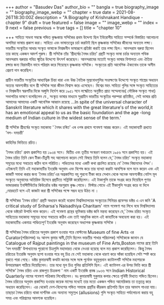 +++
author = "Basudev Das"
author_bio = ""
bangla = true
biography_image = ""
biography_image_webp = ""
chapter = true
date = 2021-08-26T18:30:00Z
description = "A Biography of Krishnakant Handique - chapter 9"
draft = true
featured = false
image = ""
image_webp = ""
index = 9
next = false
previous = true
tags = []
title = "chapter 10"

+++
সাহিত্য সাধনা সম্বন্ধে পন্ডিত কৃষ্ণকান্ত সন্দিকৈর প্রথম উদ্দেশ্য ছিল ইউরোপীয় সাহিত্য সম্পর্কে বিস্তারিত আলোচনা অসমিয়া ভাষায় প্রকাশ করা। সাহিত্য এবং ভাষাতত্ত্বের চর্চা করাটাই ছিল কৃষ্ণকান্ত সন্দিকৈর জীবনের অন্যতম লক্ষ্য। ভারতীয় সংস্কৃতির আধার সংস্কৃত ভাষাকে বিশ্বজনীন ভাষারূপে প্রতিষ্ঠা করাই তার লক্ষ্য ছিল। আনন্দরাম বরুয়া ছিলেন তার কাছে একজন আদর্শ পুরুষ। শ্রী সন্দিকৈ তাঁর 'শ্রীহর্ষের নৈষধ চরিত' গ্রন্থটি সংস্কৃত ভাষা চর্চার অন্যতম পথিক আনন্দরাম বরুয়ার পবিত্র স্মৃতির উদ্দেশ্যে উৎসর্গ করেছেন। আনন্দরামের মতোই সংস্কৃত ভাষার বিশালতা এবং ঐতিহ্য রক্ষার জন্য বিরামহীন ভাবে পরিশ্রম করে গিয়েছেন কৃষ্ণকান্ত সন্দিকৈ। সংস্কৃতের প্রতি আবেগিক ঐক্যবোধ তাকে অসীম প্রেরণা দান করেছিল।

প্রাচীন ভারতীয় সংস্কৃতির আধ্যাত্বিক চিন্তা ধারা এবং উচ্চ নৈতিক মূল্যবোধগুলির সংরক্ষণের উদ্দেশ্যে সংস্কৃত শাস্ত্রের অধ্যয়ন অত্যন্ত আবশ্যকীয় বলে শ্রী সন্দিকৈ সারা জীবন বিশ্বাস করে এসেছেন। বিশ্বের মহৎ সাহিত্য গুলির সঙ্গে সংস্কৃত সাহিত্যের ও বিশ্বজনীন স্বরূপটির দিকে অঙ্গুলি নির্দেশ করে ১৯৫১ সনে লক্ষ্মৌতে অনুষ্ঠিত প্রাচ্য সম্মেলনের( লৌকিক সংস্কৃত শাখা) সভাপতির ভাষণে বলেছিলেন যে , সংস্কৃত ভাষার মাধ্যমে সুপ্রাচীন ভারতীয় সংস্কৃতির পরম্পরা প্রতিষ্ঠিত, সেই ভাষার প্রতি আমাদের আমাদের একটি আবেগিক আহ্বান রয়েছে …In spite of the universal character of Sanskrit literature which it shares with the great literature's of the world,it has an emotional appeal to us as the basic foundation and the age -long medium of Indian culture in the widest sense of the term.'

শ্রী সন্দিকৈ শ্রীহর্ষের সংস্কৃত মহাকাব্য ' নৈষধ চৰিত' এৰ ওপৰ প্রথমে গবেষণা আরম্ভ করেন। এই মহাকাব‍্যটি প্রখ্যাত ’নল- দময়ন্তী’

কাহিনির ভিত্তিতে রচিত।

'নৈষধ চরিত' প্রথম প্রকাশিত হয় ১৯৩৪ সনে। দ্বিতীয় এবং তৃতীয় সংস্করণ যথাক্রমে ১৯৫৬ সনে প্রকাশিত হয়। এই নৈষধ চরিত তিনি কেন টীকা-টিপ্পনী সহ আলোচনা করেন সেই বিষয়ে তিনি বলেন যে,' নৈষধ চরিত' সংস্কৃত মহাকাব্য সমূহের মধ্যে সবচেয়ে কঠিন বলে পরিচিত। পণ্ডিতদের মধ্যে একটি কথা প্রচলিত রয়েছে যে' নৈষধ বিদ্বানদের ঔষধ'। এইজন্যই তিনি এই মহাকাব্যটির ইংরেজি অনুবাদ এবং বিশেষ করে তার ব্যাখ্যা করাটা আবশ্যিক বলে মনে করেন এবং এই কাজটি সমাধা করার জন্য 'নৈষধ চরিত'এর অপ্রকাশিত বহু পুরনো টীকা করে সেখান থেকে অনেক আবশ্যকীয় নোটস মূল সংস্কৃতে অনুবাদের অতিরিক্ত হিসেবে গ্রন্থটিতে সন্নিবিষ্ট করেছিলেন। এই টাকাগুলি তাকে সংগ্রহ করে দিয়েছিল পুণার ভান্ডারকার ইনস্টিটিউটের কিউরেটর ডক্টর পরশুরাম কৃষ্ণ গোডে। মিস্টার গোডে এই টীকাগুলি সংগ্রহ করে না দিলে ,যোরহাটে বসে এই কাজটা করা শ্রী সন্দিকৈর পক্ষে সম্ভব হয়ে উঠত না ।

শ্রী সন্দিকৈর 'নৈষধ চরিত' গ্রন্থটি অধ্যয়ন করেই বরোদা বিশ্ববিদ্যালয়ের সংস্কৃতের সিনিয়র প্রফেসর ডক্টর এ এন জনি 'A critical study of Sriharsa's Naisadhiya Charitam' নামে গবেষণা পত্র লিখে বম্বে বিশ্ববিদ্যালয় থেকে ডক্টরেট উপাধি লাভ করেন। এই গবেষণা গ্রন্থের ভূমিকায় ডক্টর জনি মন্তব্য করেছেন যে,' নৈষধ চরিত সংস্কৃত সাহিত্যের মহাকাব্য সমূহের মধ্যে সবচেয়ে কঠিন এবং তাই আধুনিক কালে এই কাব্যটিকে অবহেলা করা হয়। এই মহাকাব্যটির একমাত্র পাণ্ডিত্যপূর্ণ ইংরেজি অনুবাদ করেছেন অধ্যাপক কৃষ্ণকান্ত সন্দিকৈ ।

শ্রী সন্দিকৈর নৈষধ চরিতের অনুবাদ প্রকাশ হওয়ার পরে বোস্টনের Museum of fine Arts এর Curator(পরিচালক) ডঃ আনন্দ কুমার স্বামী,(ইনি ছিলেন ভারতীয় শাখার পরিচালক) সন্দিকৈকে জানান যে Catalogue of Rajput paintings in the museum of Fine Arts,Boston নামের গ্রন্থে তিনি ‘নল দময়ন্তী’ উপাখ্যানের পুরোনো চিত্রগুলি মহাভারত থেকে নেওয়া হয়েছে বলে মত প্রকাশ করেছিলেন। কিন্তু নৈষধ চরিতের ইংরেজি অনুবাদ ছাপা হওয়ার পরে বহু চিত্র যে সেই মহাকাব্য থেকে ধারণা করে আঁকা হয়েছিল সেটা স্পষ্ট করে বুঝতে পারা গেছে। ডক্টর কুমারস্বামী কথাটা জানার সঙ্গে সঙ্গে পূর্বোক্ত বহুমূল্যবান ক্যাটালগটি সন্দিকৈ মহাশয়কে উপহারস্বরূপ পাঠিয়ে দিয়েছিলেন। তার মধ্যে মূল চিত্র গুলির প্রতিলিপি ছিল। এই ক্যাটালগ এর উপর ভিত্তি করে শ্রী সন্দিকৈ' নৈষধ চরিত এবং রাজপুত চিত্রকলা ' নাম একটি ইংরেজি প্রবন্ধ ১৯৩৬ সনে Indian Historical Quarterly নামের গবেষণা পত্রিকায় লিখেছিলেন। ডঃ কুমারস্বামী সুকুমার কলার ক্ষেত্রে পৃথিবী বিখ্যাত পন্ডিত ছিলেন। নৈষধ চরিতের অনুবাদ প্রকাশিত হওয়ার কয়েক মাসের মধ্যেই তার মতো একজন পন্ডিত আমেরিকায় তা তন্নতন্ন করে অধ্যয়ন করেছিলেন। এর থেকেই দেশ-বিদেশের পন্ডিত সমাজে গ্রন্থটির কীরকম প্রতিপত্তি ছিল তার আভাস পাওয়া যায়। তাছাড়া নৈষধ চরিতে থাকা দার্শনিক এবং অন্যান্য সমুল্লেখ (allusions) গুলি সংস্কৃত সাহিত্য পর্যালোচনা করায় বহু সময় এবং পরিশ্রমের আবশ্যক হয়েছিল।